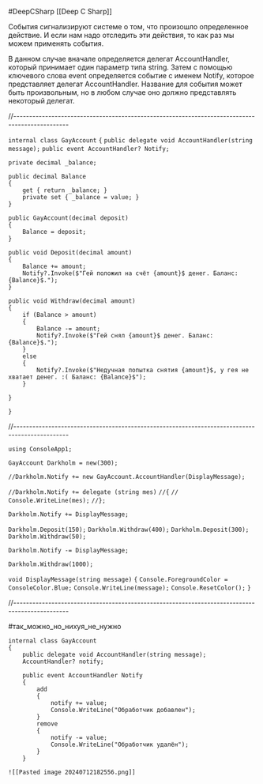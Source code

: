 #DeepCSharp 
[[Deep C Sharp]]

События сигнализируют системе о том, что произошло определенное действие. И если нам надо отследить эти действия, то как раз мы можем применять события.

В данном случае вначале определяется делегат AccountHandler, который принимает один параметр типа string. Затем с помощью ключевого слова event определяется событие с именем Notify, которое представляет делегат AccountHandler. Название для события может быть произвольным, но в любом случае оно должно представлять некоторый делегат.

//-----------------------------------------------------------------------------------------------

`internal class GayAccount`
`{`
    `public delegate void AccountHandler(string message);`
    `public event AccountHandler? Notify;`

	private decimal _balance;

	public decimal Balance
	{
		get { return _balance; }
		private set { _balance = value; }
	}

    public GayAccount(decimal deposit)
    {
        Balance = deposit;
    }

    public void Deposit(decimal amount)
    {
        Balance += amount;
        Notify?.Invoke($"Гей положил на счёт {amount}$ денег. Баланс: {Balance}$.");
    }

    public void Withdraw(decimal amount)
    {
        if (Balance > amount)
        {
            Balance -= amount;
            Notify?.Invoke($"Гей снял {amount}$ денег. Баланс: {Balance}$.");
        }
        else
        {
            Notify?.Invoke($"Недучная попытка снятия {amount}$, у гея не хватает денег. :( Баланс: {Balance}$");
        }
            
    }
`}`

//-----------------------------------------------------------------------------------------------

`using ConsoleApp1;`

`GayAccount Darkholm = new(300);`

`//Darkholm.Notify += new GayAccount.AccountHandler(DisplayMessage);`

`//Darkholm.Notify += delegate (string mes)`
`//{`
`//    Console.WriteLine(mes);`
`//};`

`Darkholm.Notify += DisplayMessage;`

`Darkholm.Deposit(150);`
`Darkholm.Withdraw(400);`
`Darkholm.Deposit(300);`
`Darkholm.Withdraw(50);`

`Darkholm.Notify -= DisplayMessage;`

`Darkholm.Withdraw(1000);`

`void DisplayMessage(string message)`
`{`
    `Console.ForegroundColor = ConsoleColor.Blue;`
    `Console.WriteLine(message);`
    `Console.ResetColor();`
`}`

//-----------------------------------------------------------------------------------------------

#так_можно_но_нихуя_не_нужно

    internal class GayAccount
    {
        public delegate void AccountHandler(string message);
        AccountHandler? notify;

        public event AccountHandler Notify
        {
            add
            {
                notify += value;
                Console.WriteLine("Обработчик добавлен");
            }
            remove
            {
                notify -= value;
                Console.WriteLine("Обработчик удалён");
            }
        }
        
    ![[Pasted image 20240712182556.png]]


